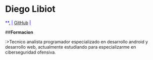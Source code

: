 # Diego Libiot

<span style="color:blue">**<a href="mailto:.">.</a>
|
<a href="https://github.com/Dirtyc00n" target="_blank">GitHub</a>
|
<!--<a href="" target="_blank">LinkedIn</a>**</span> -->



##**Formacion**

:>Tecnico analista programador especializado en desarrollo android y desarrollo web, actualmente estudiando para especializarme en ciberseguridad ofensiva.
          

          

